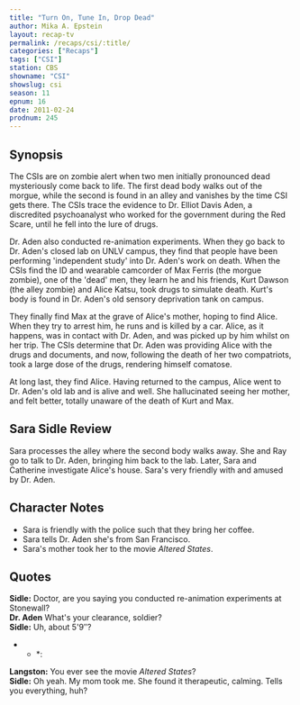 ```yaml
---
title: "Turn On, Tune In, Drop Dead"
author: Mika A. Epstein
layout: recap-tv
permalink: /recaps/csi/:title/
categories: ["Recaps"]
tags: ["CSI"]
station: CBS
showname: "CSI"
showslug: csi
season: 11
epnum: 16  
date: 2011-02-24
prodnum: 245  
---
```


## Synopsis

The CSIs are on zombie alert when two men initially pronounced dead mysteriously come back to life. The first dead body walks out of the morgue, while the second is found in an alley and vanishes by the time CSI gets there. The CSIs trace the evidence to Dr. Elliot Davis Aden, a discredited psychoanalyst who worked for the government during the Red Scare, until he fell into the lure of drugs.

Dr. Aden also conducted re-animation experiments. When they go back to Dr. Aden's closed lab on UNLV campus, they find that people have been performing 'independent study' into Dr. Aden's work on death. When the CSIs find the ID and wearable camcorder of Max Ferris (the morgue zombie), one of the 'dead' men, they learn he and his friends, Kurt Dawson (the alley zombie) and Alice Katsu, took drugs to simulate death. Kurt's body is found in Dr. Aden's old sensory deprivation tank on campus.

They finally find Max at the grave of Alice's mother, hoping to find Alice. When they try to arrest him, he runs and is killed by a car. Alice, as it happens, was in contact with Dr. Aden, and was picked up by him whilst on her trip. The CSIs determine that Dr. Aden was providing Alice with the drugs and documents, and now, following the death of her two compatriots, took a large dose of the drugs, rendering himself comatose.

At long last, they find Alice. Having returned to the campus, Alice went to Dr. Aden's old lab and is alive and well. She hallucinated seeing her mother, and felt better, totally unaware of the death of Kurt and Max.

## Sara Sidle Review

Sara processes the alley where the second body walks away. She and Ray go to talk to Dr. Aden, bringing him back to the lab. Later, Sara and Catherine investigate Alice's house. Sara's very friendly with and amused by Dr. Aden.

## Character Notes

* Sara is friendly with the police such that they bring her coffee.  
* Sara tells Dr. Aden she's from San Francisco.  
* Sara's mother took her to the movie *Altered States*.

## Quotes

**Sidle:** Doctor, are you saying you conducted re-animation experiments at Stonewall?  
**Dr. Aden** What's your clearance, soldier?  
**Sidle:** Uh, about 5'9&#8243;?

* * *:

**Langston:** You ever see the movie *Altered States*?  
**Sidle:** Oh yeah. My mom took me. She found it therapeutic, calming. Tells you everything, huh?